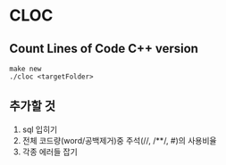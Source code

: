 CLOC
====
Count Lines of Code C++ version
-------------------------------
    make new
    ./cloc <targetFolder>
    
    
추가할 것
---------
1. sql 입히기
2. 전체 코드량(word/공백제거)중 주석(//, /**/, #)의 사용비율
3. 각종 에러들 잡기

